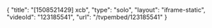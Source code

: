 {
    "title": "[1508521429] xcb",
    "type": "solo",
    "layout": "iframe-static",
    "videoId": "123185541",
    "url": "\/tvpembed\/123185541"
}